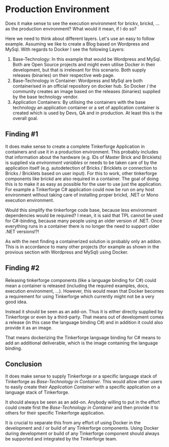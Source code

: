 # Production Environment

Does it make sense to see the execution environment for brickv, brickd, ... as the production environment? What would it mean, if I do so?

Here we need to think about different layers. Let's use an easy to follow example. Assuming we like to create a Blog based on Wordpress and MySql. With regards to Docker I see the following Layers:

1.	Base-Technology: In this example that would be Wordpress and MySql. Both are Open Source projects and might even utilise Docker in their development, but that is irrelevant for this scenario. Both supply releases (binaries) on their respective web page.
2.	Base-Technology in Container: Wordpress and MySql are both containerised in an official repository on docker hub. So Docker / the community creates an image based on the releases (binaries) supplied by the base technology vendor.
3.	Application Containers: By utilising the containers with the base technology an application container or a set of application container is created which is used by Devs, QA and in production. At least this is the overall goal.

## Finding #1

It does make sense to create a complete Tinkerforge Application in containers and use it in a production environment. This probably includes that information about the hardware (e.g. IDs of Master Brick and Bricklets) is supplied via *environment variables* or needs to be taken care of by the application itself (e.g. autodetection of Bricks / Bricklets or connection to Bricks / Bricklets based on user input). For this to work, other tinkerforge components like brickd are also required in a container. The goal of doing this is to make it as easy as possible for the user to use just the application. For example a Tinkerforge C# application could now be run on any host environment without taking care of installing proper brickd, .NET or Mono execution environment.

Would this simplify the tinkerforge code base, because less environment dependencies would be required? I mean, it is said that TPL cannot be used for C#-binding, because many people using an older version of .NET. Once everything runs in a container there is no longer the need to support older .NET versions!?!

As with the next finding a containerized solution is probably only an addon. This is in accordance to many other projects (for example as shown in the provious section with Wordpress and MySql) using Docker. 

## Finding #2

Releasing tinkerforge components (like a language binding for C#) could mean a container is released (including the required examples, docs, execution environment, ...). However, this would mean that Docker becomes a requirement for using Tinkerforge which currently might not be a very good idea.

Instead it should be seen as an add-on. Thus it is either directly supplied by Tinkerforge or even by a third-party. That means out of development comes a release (in this case the language binding C#) and in addition it could also provide it as an image.

That means dockerizing the Tinkerforge language binding for C# means to add an additional deliverable, which is the image containing the language binding.

## Conclusion

It does make sense to supply Tinkerforge or a specific language stack of Tinkerforge as *Base-Technology in Container*. This would allow other users to easily create their *Application Container* with a specific application on a language stack of Tinkerforge.

It should always be seen as an add-on. Anybody willing to put in the effort could create first the *Base-Technology in Container* and then provide it to others for their specific Tinkerforge application.

It is crucial to separate this from any effort of using Docker in the development and / or build of any Tinkerforge components. Using Docker during development or build of any Tinkerforge component should always be supported and integrated by the Tinkerforge team.

